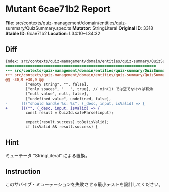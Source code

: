 # Mutant 6cae71b2 Report

**File**: src/contexts/quiz-management/domain/entities/quiz-summary/QuizSummary.spec.ts
**Mutator**: StringLiteral
**Original ID**: 3318
**Stable ID**: 6cae71b2
**Location**: L34:10–L34:32

## Diff

```diff
Index: src/contexts/quiz-management/domain/entities/quiz-summary/QuizSummary.spec.ts
===================================================================
--- src/contexts/quiz-management/domain/entities/quiz-summary/QuizSummary.spec.ts	original
+++ src/contexts/quiz-management/domain/entities/quiz-summary/QuizSummary.spec.ts	mutated #3318
@@ -30,9 +30,9 @@
         ["empty string", "", false],
         ["only spaces", "   ", true], // min(1) では空でなければ有効
         ["null value", null, false],
         ["undefined value", undefined, false],
-      ])("should handle %s: %s", (_desc, input, isValid) => {
+      ])("", (_desc, input, isValid) => {
         const result = QuizId.safeParse(input);
 
         expect(result.success).toBe(isValid);
         if (isValid && result.success) {
```

## Hint

ミューテータ "StringLiteral" による置換。

## Instruction

このサバイブ・ミューテーションを失敗させる最小テストを設計してください。
